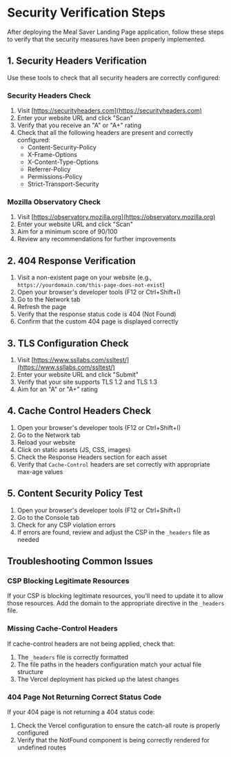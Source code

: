 # Security Verification Steps

After deploying the Meal Saver Landing Page application, follow these steps to verify that the security measures have been properly implemented.

## 1. Security Headers Verification

Use these tools to check that all security headers are correctly configured:

### Security Headers Check

1. Visit [https://securityheaders.com](https://securityheaders.com)
2. Enter your website URL and click "Scan"
3. Verify that you receive an "A" or "A+" rating
4. Check that all the following headers are present and correctly configured:
   - Content-Security-Policy
   - X-Frame-Options
   - X-Content-Type-Options
   - Referrer-Policy
   - Permissions-Policy
   - Strict-Transport-Security

### Mozilla Observatory Check

1. Visit [https://observatory.mozilla.org](https://observatory.mozilla.org)
2. Enter your website URL and click "Scan"
3. Aim for a minimum score of 90/100
4. Review any recommendations for further improvements

## 2. 404 Response Verification

1. Visit a non-existent page on your website (e.g., `https://yourdomain.com/this-page-does-not-exist`)
2. Open your browser's developer tools (F12 or Ctrl+Shift+I)
3. Go to the Network tab
4. Refresh the page
5. Verify that the response status code is 404 (Not Found)
6. Confirm that the custom 404 page is displayed correctly

## 3. TLS Configuration Check

1. Visit [https://www.ssllabs.com/ssltest/](https://www.ssllabs.com/ssltest/)
2. Enter your website URL and click "Submit"
3. Verify that your site supports TLS 1.2 and TLS 1.3
4. Aim for an "A" or "A+" rating

## 4. Cache Control Headers Check

1. Open your browser's developer tools (F12 or Ctrl+Shift+I)
2. Go to the Network tab
3. Reload your website
4. Click on static assets (JS, CSS, images)
5. Check the Response Headers section for each asset
6. Verify that `Cache-Control` headers are set correctly with appropriate max-age values

## 5. Content Security Policy Test

1. Open your browser's developer tools (F12 or Ctrl+Shift+I)
2. Go to the Console tab
3. Check for any CSP violation errors
4. If errors are found, review and adjust the CSP in the `_headers` file as needed

## Troubleshooting Common Issues

### CSP Blocking Legitimate Resources

If your CSP is blocking legitimate resources, you'll need to update it to allow those resources. Add the domain to the appropriate directive in the `_headers` file.

### Missing Cache-Control Headers

If cache-control headers are not being applied, check that:
1. The `_headers` file is correctly formatted
2. The file paths in the headers configuration match your actual file structure
3. The Vercel deployment has picked up the latest changes

### 404 Page Not Returning Correct Status Code

If your 404 page is not returning a 404 status code:
1. Check the Vercel configuration to ensure the catch-all route is properly configured
2. Verify that the NotFound component is being correctly rendered for undefined routes
